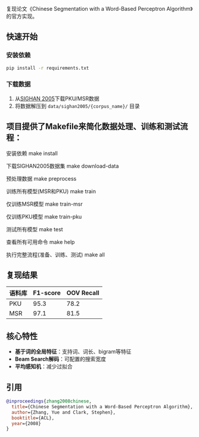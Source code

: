 复现论文《Chinese Segmentation with a Word-Based Perceptron Algorithm》的官方实现。

## 快速开始

### 安装依赖
```bash
pip install -r requirements.txt
```

### 下载数据
1. 从[SIGHAN 2005](http://sighan.cs.uchicago.edu/bakeoff2005/)下载PKU/MSR数据
2. 将数据解压到 `data/sighan2005/{corpus_name}/` 目录

## 项目提供了Makefile来简化数据处理、训练和测试流程：
 安装依赖
make install

 下载SIGHAN2005数据集
make download-data

 预处理数据
make preprocess

 训练所有模型(MSR和PKU)
make train

 仅训练MSR模型
make train-msr

 仅训练PKU模型
make train-pku

 测试所有模型
make test

 查看所有可用命令
make help

 执行完整流程(准备、训练、测试)
make all

## 复现结果
| 语料库 | F1-score | OOV Recall |
|--------|----------|------------|
| PKU    | 95.3     | 78.2       | 
| MSR    | 97.1     | 81.5       |

## 核心特性
- ​**基于词的全局特征**：支持词、词长、bigram等特征
- ​**Beam Search解码**：可配置的搜索宽度
- ​**平均感知机**：减少过拟合

## 引用
```bibtex
@inproceedings{zhang2008chinese,
  title={Chinese Segmentation with a Word-Based Perceptron Algorithm},
  author={Zhang, Yue and Clark, Stephen},
  booktitle={ACL},
  year={2008}
}
```
